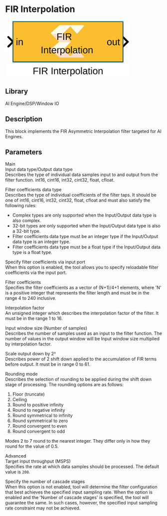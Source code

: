 # FIR Interpolation

  
![](./Images/mxv1621241753150.png)  

## Library

AI Engine/DSP/Window IO

## Description

This block implements the FIR Asymmetric Interpolation filter targeted
for AI Engines.

## Parameters

Main  
Input data type/Output data type  
Describes the type of individual data samples input to and output from
the filter function. int16, cint16, int32, cint32, float, cfloat.

Filter coefficients data type  
Describes the type of individual coefficients of the filter taps. It
should be one of int16, cint16, int32, cint32, float, cfloat and must
also satisfy the following rules:

- Complex types are only supported when the Input/Output data type is
  also complex.
- 32-bit types are only supported when the Input/Output data type is
  also a 32-bit type.
- Filter coefficients data type must be an integer type if the
  Input/Output data type is an integer type.
- Filter coefficients data type must be a float type if the Input/Output
  data type is a float type.

Specify filter coefficients via input port  
When this option is enabled, the tool allows you to specify reloadable
filter coefficients via the input port.

Filter coefficients  
Specifies the filter coefficients as a vector of (N+1)/4+1 elements,
where 'N' is a positive integer that represents the filter length and
must be in the range 4 to 240 inclusive.

Interpolation factor  
An unsigned integer which describes the interpolation factor of the
filter. It must be in the range 1 to 16.

Input window size (Number of samples)  
Describes the number of samples used as an input to the filter function.
The number of values in the output window will be Input window size
multiplied by interpolation factor.

Scale output down by 2^  
Describes power of 2 shift down applied to the accumulation of FIR terms
before output. It must be in range 0 to 61.

Rounding mode  
Describes the selection of rounding to be applied during the shift down
stage of processing. The rounding options are as follows:

1.  Floor (truncate)
2.  Ceiling
3.  Round to positive infinity
4.  Round to negative infinity
5.  Round symmetrical to infinity
6.  Round symmetrical to zero
7.  Round convergent to even
8.  Round convergent to odd

Modes 2 to 7 round to the nearest integer. They differ only in how they
round for the value of 0.5.

Advanced  
Target input throughput (MSPS)  
Specifies the rate at which data samples should be processed. The
default value is `200`.

Specify the number of cascade stages  
When this option is not enabled, tool will determine the filter
configuration that best achieves the specified input sampling rate. When
the option is enabled and the 'Number of cascade stages' is specified,
the tool will guarantee the same. In such cases, however, the specified
input sampling rate constraint may not be achieved.
